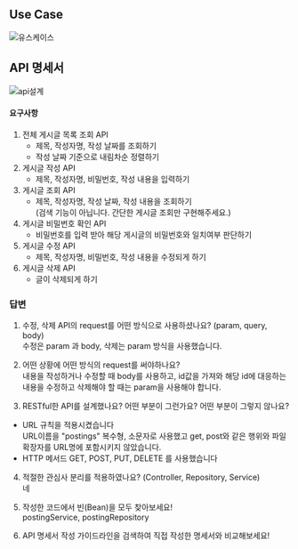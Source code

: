 ## Use Case

![유스케이스](https://user-images.githubusercontent.com/87157566/193710122-df3ccbf7-9afa-49cc-8902-beb2a63b9834.png)

## API 명세서

![api설계](https://user-images.githubusercontent.com/87157566/193710166-aa4ea453-1ea2-4c0f-836b-a6844bb881c6.png)

#### 요구사항
1. 전체 게시글 목록 조회 API <br>
   - 제목, 작성자명, 작성 날짜를 조회하기 <br>
   - 작성 날짜 기준으로 내림차순 정렬하기 <br>
2. 게시글 작성 API <br>
   - 제목, 작성자명, 비밀번호, 작성 내용을 입력하기 <br>
3. 게시글 조회 API <br>
   - 제목, 작성자명, 작성 날짜, 작성 내용을 조회하기  <br>
    (검색 기능이 아닙니다. 간단한 게시글 조회만 구현해주세요.) <br>
4. 게시글 비밀번호 확인 API <br>
   - 비밀번호를 입력 받아 해당 게시글의 비밀번호와 일치여부 판단하기 <br>
5. 게시글 수정 API <br>
   - 제목, 작성자명, 비밀번호, 작성 내용을 수정되게 하기 <br>
6. 게시글 삭제 API <br>
   - 글이 삭제되게 하기 <br>

### 답변

1. 수정, 삭제 API의 request를 어떤 방식으로 사용하셨나요? (param, query, body) <br>
수정은 param 과 body, 삭제는 param 방식을 사용했습니다.

2. 어떤 상황에 어떤 방식의 request를 써야하나요? <br>
내용을 작성하거나 수정할 때 body를 사용하고, id값을 가져와 해당 id에 대응하는 내용을 수정하고 삭제해야 할 때는 param을 사용해야 합니다.

3. RESTful한 API를 설계했나요? 어떤 부분이 그런가요? 어떤 부분이 그렇지 않나요?
  - URL 규칙을 적용시켰습니다 <br>
URL이름을 "postings" 복수형, 소문자로 사용했고 get, post와 같은 행위와 파일 확장자를 URL명에 포함시키지 않았습니다. <br>
  - HTTP 메서드 GET, POST, PUT, DELETE 를 사용했습니다

4. 적절한 관심사 분리를 적용하였나요? (Controller, Repository, Service) <br>
네

5. 작성한 코드에서 빈(Bean)을 모두 찾아보세요! <br>
postingService, postingRepository

6. API 명세서 작성 가이드라인을 검색하여 직접 작성한 명세서와 비교해보세요!

